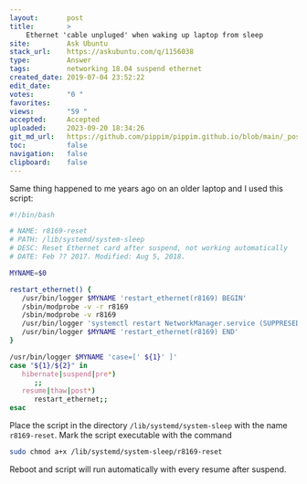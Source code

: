 ```yaml
---
layout:       post
title:        >
    Ethernet 'cable unpluged' when waking up laptop from sleep
site:         Ask Ubuntu
stack_url:    https://askubuntu.com/q/1156038
type:         Answer
tags:         networking 18.04 suspend ethernet
created_date: 2019-07-04 23:52:22
edit_date:    
votes:        "0 "
favorites:    
views:        "59 "
accepted:     Accepted
uploaded:     2023-09-20 18:34:26
git_md_url:   https://github.com/pippim/pippim.github.io/blob/main/_posts/2019/2019-07-04-Ethernet-_cable-unpluged_-when-waking-up-laptop-from-sleep.md
toc:          false
navigation:   false
clipboard:    false
---
```


Same thing happened to me years ago on an older laptop and I used this script:



``` bash
#!/bin/bash

# NAME: r8169-reset
# PATH: /lib/systemd/system-sleep
# DESC: Reset Ethernet card after suspend, not working automatically
# DATE: Feb ?? 2017. Modified: Aug 5, 2018.

MYNAME=$0

restart_ethernet() {
   /usr/bin/logger $MYNAME 'restart_ethernet(r8169) BEGIN'
   /sbin/modprobe -v -r r8169
   /sbin/modprobe -v r8169
   /usr/bin/logger 'systemctl restart NetworkManager.service (SUPPRESED)'
   /usr/bin/logger $MYNAME 'restart_ethernet(r8169) END'
}

/usr/bin/logger $MYNAME 'case=[' ${1}' ]'
case "${1}/${2}" in
   hibernate|suspend|pre*)
      ;;
   resume|thaw|post*)
      restart_ethernet;;
esac
```

Place the script in the directory `/lib/systemd/system-sleep` with the name `r8169-reset`. Mark the script executable with the command

``` bash
sudo chmod a+x /lib/systemd/system-sleep/r8169-reset
```

Reboot and script will run automatically with every resume after suspend.
